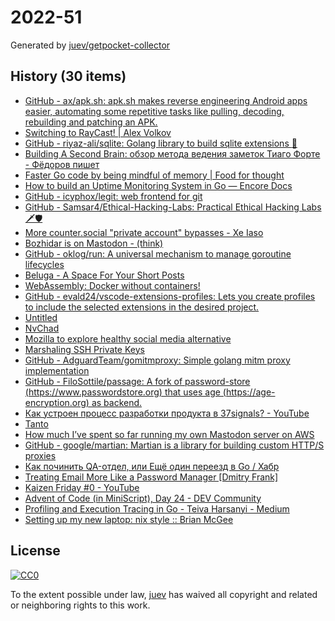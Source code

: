 # 2022-51

Generated by [juev/getpocket-collector](https://github.com/juev/getpocket-collector)

## History (30 items)

- [GitHub - ax/apk.sh: apk.sh makes reverse engineering Android apps easier, automating some repetitive tasks like pulling, decoding, rebuilding and patching an APK.](https://github.com/ax/apk.sh)
- [Switching to RayCast! | Alex Volkov](https://typefully.com/altryne/switching-to-raycast-jXXQYLj)
- [GitHub - riyaz-ali/sqlite: Golang library to build sqlite extensions :rocket:](https://github.com/riyaz-ali/sqlite)
- [Building A Second Brain: обзор метода ведения заметок Тиаго Форте - Фёдоров пишет](https://fedorovpishet.ru/basb/)
- [Faster Go code by being mindful of memory | Food for thought](https://f4t.dev/software/go-performance-memory/)
- [How to build an Uptime Monitoring System in Go — Encore Docs](https://encore.dev/docs/tutorials/uptime)
- [GitHub - icyphox/legit: web frontend for git](https://github.com/icyphox/legit)
- [GitHub - Samsar4/Ethical-Hacking-Labs: Practical Ethical Hacking Labs 🗡🛡](https://github.com/Samsar4/Ethical-Hacking-Labs)
- [More counter.social "private account" bypasses - Xe Iaso](https://xeiaso.net/blog/more-coso-bypasses/)
- [Bozhidar is on Mastodon - (think)](https://batsov.com/articles/2022/12/20/bozhidar-is-on-mastodon/)
- [GitHub - oklog/run: A universal mechanism to manage goroutine lifecycles](https://github.com/oklog/run)
- [Beluga - A Space For Your Short Posts](https://beluga.social)
- [WebAssembly: Docker without containers!](https://wasmlabs.dev/articles/docker-without-containers/)
- [GitHub - evald24/vscode-extensions-profiles: Lets you create profiles to include the selected extensions in the desired project.](https://github.com/evald24/vscode-extensions-profiles)
- [Untitled](https://www.uber.com/de/blog/devpod-improving-developer-productivity-at-uber/)
- [NvChad](https://nvchad.com)
- [Mozilla to explore healthy social media alternative](https://blog.mozilla.org/en/mozilla/mozilla-launch-fediverse-instance-social-media-alternative/)
- [Marshaling SSH Private Keys](https://charm.sh/blog/ssh-key-marshal/)
- [GitHub - AdguardTeam/gomitmproxy: Simple golang mitm proxy implementation](https://github.com/AdguardTeam/gomitmproxy)
- [GitHub - FiloSottile/passage: A fork of password-store (https://www.passwordstore.org) that uses age (https://age-encryption.org) as backend.](https://github.com/FiloSottile/passage)
- [Как устроен процесс разработки продукта в 37signals? - YouTube](https://www.youtube.com/watch?v=kzM3WCQ7YkE)
- [Tanto](https://ronindojo.io/en/tanto)
- [How much I’ve spent so far running my own Mastodon server on AWS](https://www.micahwalter.com/how-much-ive-spent-so-far-running-my-own-mastodon-server-on-aws/)
- [GitHub - google/martian: Martian is a library for building custom HTTP/S proxies](https://github.com/google/martian)
- [Как починить QA-отдел, или Ещё один переезд в Go / Хабр](https://habr.com/ru/companies/ozontech/articles/707092/)
- [Treating Email More Like a Password Manager  [Dmitry Frank]](https://dmitryfrank.com/articles/treating_email_more_like_a_password_manager)
- [Kaizen Friday #0 - YouTube](https://www.youtube.com/watch?v=Cj-VR_CW1pQ)
- [Advent of Code (in MiniScript), Day 24 - DEV Community](https://dev.to/joestrout/advent-of-code-in-miniscript-day-24-44fe)
- [Profiling and Execution Tracing in Go - Teiva Harsanyi - Medium](https://teivah.medium.com/profiling-and-execution-tracing-in-go-a5e646970f5b)
- [Setting up my new laptop: nix style :: Brian McGee](https://bmcgee.ie/posts/2022/12/setting-up-my-new-laptop-nix-style/)

## License

[![CC0](https://mirrors.creativecommons.org/presskit/buttons/88x31/svg/cc-zero.svg)](https://creativecommons.org/publicdomain/zero/1.0/)

To the extent possible under law, [juev](https://github.com/juev) has waived all copyright and related or neighboring rights to this work.
